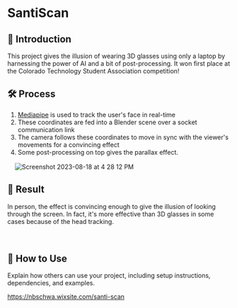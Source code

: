 # SantiScan

## 🦠 Introduction
  This project gives the illusion of wearing 3D glasses using only a laptop by harnessing the power of AI and a bit of post-processing. It won first place at the Colorado Technology Student Association competition!

## 🛠 Process

  1. [Mediapipe](https://google.github.io/mediapipe/solutions/face_mesh.html) is used to track the user's face in real-time
  2. These coordinates are fed into a Blender scene over a socket communication link
  3. The camera follows these coordinates to move in sync with the viewer's movements for a convincing effect
  4. Some post-processing on top gives the parallax effect.
     
ㅤ
 ![Screenshot 2023-08-18 at 4 28 12 PM](https://github.com/NoahBSchwartz/SantiScan/assets/44248582/46f15f0f-4e0f-4821-ae71-4a33645329a5)

## 🎉 Result
In person, the effect is convincing enough to give the illusion of looking through the screen. In fact, it's more effective than 3D glasses in some cases because of the head tracking.

ㅤㅤㅤㅤㅤㅤㅤㅤㅤㅤㅤㅤㅤㅤㅤㅤㅤㅤ

## 🚀 How to Use

Explain how others can use your project, including setup instructions, dependencies, and examples.




https://nbschwa.wixsite.com/santi-scan

